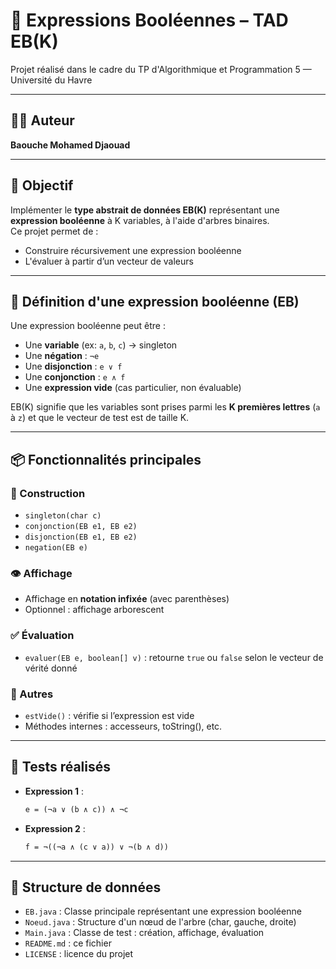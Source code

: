 # 🤖 Expressions Booléennes – TAD EB(K)

Projet réalisé dans le cadre du TP d'Algorithmique et Programmation 5 — Université du Havre

---

## 👨‍💻 Auteur

**Baouche Mohamed Djaouad**

---

## 🎯 Objectif

Implémenter le **type abstrait de données EB(K)** représentant une **expression booléenne** à K variables, à l'aide d'arbres binaires.  
Ce projet permet de :

- Construire récursivement une expression booléenne
- L'évaluer à partir d’un vecteur de valeurs

---

## 🧩 Définition d'une expression booléenne (EB)

Une expression booléenne peut être :

- Une **variable** (ex: `a`, `b`, `c`) → singleton
- Une **négation** : `¬e`
- Une **disjonction** : `e ∨ f`
- Une **conjonction** : `e ∧ f`
- Une **expression vide** (cas particulier, non évaluable)

EB(K) signifie que les variables sont prises parmi les **K premières lettres** (`a` à `z`) et que le vecteur de test est de taille K.

---

## 📦 Fonctionnalités principales

### 🔨 Construction

- `singleton(char c)`
- `conjonction(EB e1, EB e2)`
- `disjonction(EB e1, EB e2)`
- `negation(EB e)`

### 👁️ Affichage

- Affichage en **notation infixée** (avec parenthèses)
- Optionnel : affichage arborescent

### ✅ Évaluation

- `evaluer(EB e, boolean[] v)` : retourne `true` ou `false` selon le vecteur de vérité donné

### 🔎 Autres

- `estVide()` : vérifie si l’expression est vide
- Méthodes internes : accesseurs, toString(), etc.

---

## 🧪 Tests réalisés

- **Expression 1** :
  ```txt
  e = (¬a ∨ (b ∧ c)) ∧ ¬c
  
- **Expression 2** :
  ```txt
  f = ¬((¬a ∧ (c ∨ a)) ∨ ¬(b ∧ d))

---

## 🧠 Structure de données
- `EB.java` : Classe principale représentant une expression booléenne
- `Noeud.java` : Structure d'un nœud de l'arbre (char, gauche, droite)
- `Main.java` : Classe de test : création, affichage, évaluation
- `README.md` : ce fichier
- `LICENSE` : licence du projet
